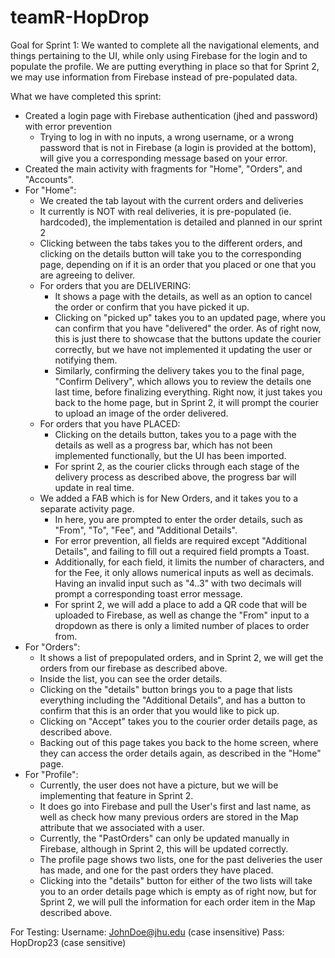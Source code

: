 # teamR-HopDrop
Goal for Sprint 1:
We wanted to complete all the navigational elements, and things pertaining to the UI, while only using Firebase for the login and to populate the profile. We are putting everything in place so that for Sprint 2, we may use information from Firebase instead of pre-populated data.

What we have completed this sprint:
- Created a login page with Firebase authentication (jhed and password) with error prevention
  - Trying to log in with no inputs, a wrong username, or a wrong password that is not in Firebase (a login is provided at the bottom), will give you a corresponding message based on your error.
- Created the main activity with fragments for "Home", "Orders", and "Accounts".
- For "Home": 
  - We created the tab layout with the current orders and deliveries
  - It currently is NOT with real deliveries, it is pre-populated (ie. hardcoded), the implementation is detailed and planned in our sprint 2
  - Clicking between the tabs takes you to the different orders, and clicking on the details button will take you to the corresponding page, depending on if it is an order that you placed or one that you are agreeing to deliver.
  - For orders that you are DELIVERING:
    - It shows a page with the details, as well as an option to cancel the order or confirm that you have picked it up.
    - Clicking on "picked up" takes you to an updated page, where you can confirm that you have "delivered" the order. As of right now, this is just there to showcase that the buttons update the courier correctly, but we have not implemented it updating the user or notifying them.
    - Similarly, confirming the delivery takes you to the final page, "Confirm Delivery", which allows you to review the details one last time, before finalizing everything. Right now, it just takes you back to the home page, but in Sprint 2, it will prompt the courier to upload an image of the order delivered.
  - For orders that you have PLACED:
    - Clicking on the details button, takes you to a page with the details as well as a progress bar, which has not been implemented functionally, but the UI has been imported.
    - For sprint 2, as the courier clicks through each stage of the delivery process as described above, the progress bar will update in real time.
  - We added a FAB which is for New Orders, and it takes you to a separate activity page.
    - In here, you are prompted to enter the order details, such as "From", "To", "Fee", and "Additional Details". 
    - For error prevention, all fields are required except "Additional Details", and failing to fill out a required field prompts a Toast. 
    - Additionally, for each field, it limits the number of characters, and for the Fee, it only allows numerical inputs as well as decimals. Having an invalid input such as "4..3" with two decimals will prompt a corresponding toast error message.
    - For sprint 2, we will add a place to add a QR code that will be uploaded to Firebase, as well as change the "From" input to a dropdown as there is only a limited number of places to order from.
- For "Orders":
  - It shows a list of prepopulated orders, and in Sprint 2, we will get the orders from our firebase as described above. 
  - Inside the list, you can see the order details.
  - Clicking on the "details" button brings you to a page that lists everything including the "Additional Details", and has a button to confirm that this is an order that you would like to pick up.
  - Clicking on "Accept" takes you to the courier order details page, as described above. 
  - Backing out of this page takes you back to the home screen, where they can access the order details again, as described in the "Home" page.
- For "Profile":
  - Currently, the user does not have a picture, but we will be implementing that feature in Sprint 2.
  - It does go into Firebase and pull the User's first and last name, as well as check how many previous orders are stored in the Map attribute that we associated with a user.
  - Currently, the "PastOrders" can only be updated manually in Firebase, although in Sprint 2, this will be updated correctly.
  - The profile page shows two lists, one for the past deliveries the user has made, and one for the past orders they have placed. 
  - Clicking into the "details" button for either of the two lists will take you to an order details page which is empty as of right now, but for Sprint 2, we will pull the information for each order item in the Map described above.
  
For Testing:
Username: JohnDoe@jhu.edu (case insensitive)
Pass: HopDrop23 (case sensitive)

